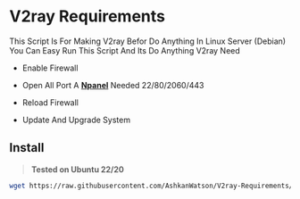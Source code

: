 # V2ray Requirements

This Script Is For Making V2ray Befor Do Anything In Linux Server (Debian) You Can Easy Run This Script And Its Do Anything V2ray Need

- Enable Firewall

- Open All Port A **[Npanel](https://github.com/Leiren/Npanel)** Needed 22/80/2060/443

- Reload Firewall

- Update And Upgrade System

## Install

>**Tested on Ubuntu 22/20**

```sh
wget https://raw.githubusercontent.com/AshkanWatson/V2ray-Requirements/main/Main.sh -O Main.sh && chmod +x Main.sh && bash Main.sh
```